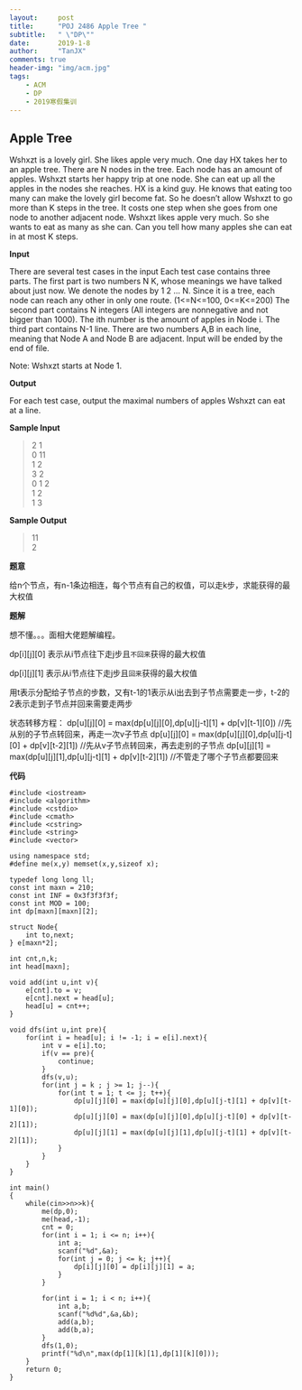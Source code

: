 ```yaml
---
layout:     post
title:      "POJ 2486 Apple Tree "
subtitle:   " \"DP\""
date:       2019-1-8
author:     "TanJX"
comments: true
header-img: "img/acm.jpg"
tags:
    - ACM
    - DP
    - 2019寒假集训
---
```


## Apple Tree 

Wshxzt is a lovely girl. She likes apple very much. One day HX takes her to an apple tree. There are N nodes in the tree. Each node has an amount of apples. Wshxzt starts her happy trip at one node. She can eat up all the apples in the nodes she reaches. HX is a kind guy. He knows that eating too many can make the lovely girl become fat. So he doesn’t allow Wshxzt to go more than K steps in the tree. It costs one step when she goes from one node to another adjacent node. Wshxzt likes apple very much. So she wants to eat as many as she can. Can you tell how many apples she can eat in at most K steps.

**Input**

There are several test cases in the input 
Each test case contains three parts. 
The first part is two numbers N K, whose meanings we have talked about just now. We denote the nodes by 1 2 ... N. Since it is a tree, each node can reach any other in only one route. (1<=N<=100, 0<=K<=200) 
The second part contains N integers (All integers are nonnegative and not bigger than 1000). The ith number is the amount of apples in Node i. 
The third part contains N-1 line. There are two numbers A,B in each line, meaning that Node A and Node B are adjacent. 
Input will be ended by the end of file. 

Note: Wshxzt starts at Node 1.

**Output**

For each test case, output the maximal numbers of apples Wshxzt can eat at a line.

**Sample Input**

>2 1<br> 
0 11<br>
1 2<br>
3 2<br>
0 1 2<br>
1 2<br>
1 3<br>

**Sample Output**

>11<br>
2<br>

**题意**

给n个节点，有n-1条边相连，每个节点有自己的权值，可以走k步，求能获得的最大权值

**题解**

想不懂。。。面相大佬题解编程。

dp[i][j][0] 表示从i节点往下走j步且```不回来```获得的最大权值

dp[i][j][1] 表示从i节点往下走j步且```回来```获得的最大权值

用t表示分配给子节点的步数，又有t-1的1表示从i出去到子节点需要走一步，t-2的2表示走到子节点并回来需要走两步

状态转移方程：
dp[u][j][0] = max(dp[u][j][0],dp[u][j-t][1] + dp[v][t-1][0])        //先从别的子节点转回来，再走一次v子节点
dp[u][j][0] = max(dp[u][j][0],dp[u][j-t][0] + dp[v][t-2][1])        //先从v子节点转回来，再去走别的子节点
dp[u][j][1] = max(dp[u][j][1],dp[u][j-t][1] + dp[v][t-2][1])        //不管走了哪个子节点都要回来

**代码**

```
#include <iostream>
#include <algorithm>
#include <cstdio>
#include <cmath>
#include <cstring>
#include <string>
#include <vector>

using namespace std;
#define me(x,y) memset(x,y,sizeof x);

typedef long long ll;
const int maxn = 210;
const int INF = 0x3f3f3f3f;
const int MOD = 100;
int dp[maxn][maxn][2];

struct Node{
    int to,next;
} e[maxn*2];

int cnt,n,k;
int head[maxn];

void add(int u,int v){
    e[cnt].to = v;
    e[cnt].next = head[u];
    head[u] = cnt++;
}

void dfs(int u,int pre){
    for(int i = head[u]; i != -1; i = e[i].next){
        int v = e[i].to;
        if(v == pre){
            continue;
        }
        dfs(v,u);
        for(int j = k ; j >= 1; j--){
            for(int t = 1; t <= j; t++){
                dp[u][j][0] = max(dp[u][j][0],dp[u][j-t][1] + dp[v][t-1][0]);
                dp[u][j][0] = max(dp[u][j][0],dp[u][j-t][0] + dp[v][t-2][1]);
                dp[u][j][1] = max(dp[u][j][1],dp[u][j-t][1] + dp[v][t-2][1]);
            }
        }
    }
}

int main()
{
    while(cin>>n>>k){
        me(dp,0);
        me(head,-1);
        cnt = 0;
        for(int i = 1; i <= n; i++){
            int a;
            scanf("%d",&a);
            for(int j = 0; j <= k; j++){
                dp[i][j][0] = dp[i][j][1] = a;
            }
        }

        for(int i = 1; i < n; i++){
            int a,b;
            scanf("%d%d",&a,&b);
            add(a,b);
            add(b,a);
        }
        dfs(1,0);
        printf("%d\n",max(dp[1][k][1],dp[1][k][0]));
    }
    return 0;
}

```